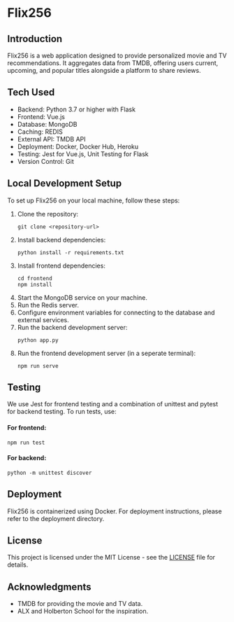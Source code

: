 # Flix256

## Introduction
Flix256 is a web application designed to provide personalized movie and TV recommendations. It aggregates data from TMDB, offering users current, upcoming, and popular titles alongside a platform to share reviews.

## Tech Used
- Backend: Python 3.7 or higher with Flask
- Frontend: Vue.js
- Database: MongoDB
- Caching: REDIS
- External API: TMDB API
- Deployment: Docker, Docker Hub, Heroku
- Testing: Jest for Vue.js, Unit Testing for Flask
- Version Control: Git

## Local Development Setup
To set up Flix256 on your local machine, follow these steps:

1. Clone the repository:
   ```
   git clone <repository-url>
   ```
2. Install backend dependencies:
   ```
   python install -r requirements.txt
   ```
3. Install frontend dependencies:
   ```
   cd frontend
   npm install
   ```
4. Start the MongoDB service on your machine.
5. Run the Redis server.
6. Configure environment variables for connecting to the database and external services.
7. Run the backend development server:
   ```
   python app.py
   ```
8. Run the frontend development server (in a seperate terminal):
   ```
   npm run serve
   ```

## Testing
We use Jest for frontend testing and a combination of unittest and pytest for backend testing. To run tests, use:

#### For frontend:
```
npm run test
```
#### For backend:
```
python -m unittest discover
```

## Deployment
Flix256 is containerized using Docker. For deployment instructions, please refer to the deployment directory.

## License
This project is licensed under the MIT License - see the [LICENSE](LICENSE) file for details.

## Acknowledgments
- TMDB for providing the movie and TV data.
- ALX and Holberton School for the inspiration.
